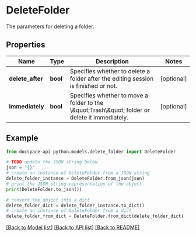 # DeleteFolder
The parameters for deleting a folder.

## Properties

Name | Type | Description | Notes
------------ | ------------- | ------------- | -------------
**delete_after** | **bool** | Specifies whether to delete a folder after the editing session is finished or not. | [optional] 
**immediately** | **bool** | Specifies whether to move a folder to the \\\&quot;Trash\\\&quot; folder or delete it immediately. | [optional] 

## Example

```python
from docspace-api-python.models.delete_folder import DeleteFolder

# TODO update the JSON string below
json = "{}"
# create an instance of DeleteFolder from a JSON string
delete_folder_instance = DeleteFolder.from_json(json)
# print the JSON string representation of the object
print(DeleteFolder.to_json())

# convert the object into a dict
delete_folder_dict = delete_folder_instance.to_dict()
# create an instance of DeleteFolder from a dict
delete_folder_from_dict = DeleteFolder.from_dict(delete_folder_dict)
```
[[Back to Model list]](../README.md#documentation-for-models) [[Back to API list]](../README.md#documentation-for-api-endpoints) [[Back to README]](../README.md)


